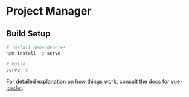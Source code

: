 # Project Manager

## Build Setup

``` bash
# install dependencies
npm install -g serve

# build
serve -s
```

For detailed explanation on how things work, consult the [docs for vue-loader](http://vuejs.github.io/vue-loader).
